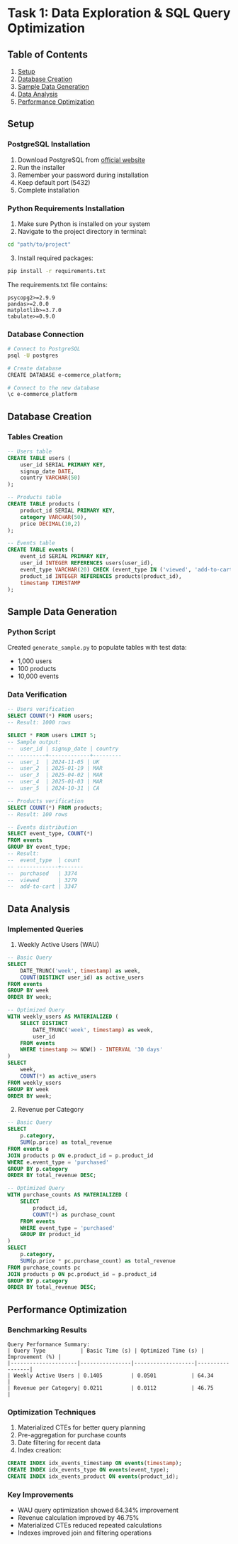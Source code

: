 # Task 1: Data Exploration & SQL Query Optimization 

## Table of Contents
1. [Setup](#setup)
2. [Database Creation](#database-creation)
3. [Sample Data Generation](#sample-data-generation)
4. [Data Analysis](#data-analysis)
5. [Performance Optimization](#performance-optimization)

## Setup

### PostgreSQL Installation
1. Download PostgreSQL from [official website](https://www.postgresql.org/download/)
2. Run the installer
3. Remember your password during installation
4. Keep default port (5432)
5. Complete installation

### Python Requirements Installation
1. Make sure Python is installed on your system
2. Navigate to the project directory in terminal:
```bash
cd "path/to/project"
```
3. Install required packages:
```bash
pip install -r requirements.txt
```

The requirements.txt file contains:
```
psycopg2>=2.9.9
pandas>=2.0.0
matplotlib>=3.7.0
tabulate>=0.9.0
```

### Database Connection
```bash
# Connect to PostgreSQL
psql -U postgres

# Create database
CREATE DATABASE e-commerce_platform;

# Connect to the new database
\c e-commerce_platform
```

## Database Creation

### Tables Creation
```sql
-- Users table
CREATE TABLE users (
    user_id SERIAL PRIMARY KEY,
    signup_date DATE,
    country VARCHAR(50)
);

-- Products table
CREATE TABLE products (
    product_id SERIAL PRIMARY KEY,
    category VARCHAR(50),
    price DECIMAL(10,2)
);

-- Events table
CREATE TABLE events (
    event_id SERIAL PRIMARY KEY,
    user_id INTEGER REFERENCES users(user_id),
    event_type VARCHAR(20) CHECK (event_type IN ('viewed', 'add-to-cart', 'purchased')),
    product_id INTEGER REFERENCES products(product_id),
    timestamp TIMESTAMP
);
```

## Sample Data Generation

### Python Script
Created `generate_sample.py` to populate tables with test data:
- 1,000 users
- 100 products
- 10,000 events

### Data Verification
```sql
-- Users verification
SELECT COUNT(*) FROM users;
-- Result: 1000 rows

SELECT * FROM users LIMIT 5;
-- Sample output:
--  user_id | signup_date | country
-- ---------+-------------+---------
--  user_1  | 2024-11-05 | UK
--  user_2  | 2025-01-19 | MAR
--  user_3  | 2025-04-02 | MAR
--  user_4  | 2025-01-03 | MAR
--  user_5  | 2024-10-31 | CA

-- Products verification
SELECT COUNT(*) FROM products;
-- Result: 100 rows

-- Events distribution
SELECT event_type, COUNT(*) 
FROM events 
GROUP BY event_type;
-- Result:
--  event_type  | count
-- -------------+-------
--  purchased   | 3374
--  viewed      | 3279
--  add-to-cart | 3347
```

## Data Analysis

### Implemented Queries

1. Weekly Active Users (WAU)
```sql
-- Basic Query
SELECT 
    DATE_TRUNC('week', timestamp) as week,
    COUNT(DISTINCT user_id) as active_users
FROM events
GROUP BY week
ORDER BY week;

-- Optimized Query
WITH weekly_users AS MATERIALIZED (
    SELECT DISTINCT
        DATE_TRUNC('week', timestamp) as week,
        user_id
    FROM events
    WHERE timestamp >= NOW() - INTERVAL '30 days'
)
SELECT 
    week,
    COUNT(*) as active_users
FROM weekly_users
GROUP BY week
ORDER BY week;
```

2. Revenue per Category
```sql
-- Basic Query
SELECT 
    p.category,
    SUM(p.price) as total_revenue
FROM events e
JOIN products p ON e.product_id = p.product_id
WHERE e.event_type = 'purchased'
GROUP BY p.category
ORDER BY total_revenue DESC;

-- Optimized Query
WITH purchase_counts AS MATERIALIZED (
    SELECT 
        product_id,
        COUNT(*) as purchase_count
    FROM events
    WHERE event_type = 'purchased'
    GROUP BY product_id
)
SELECT 
    p.category,
    SUM(p.price * pc.purchase_count) as total_revenue
FROM purchase_counts pc
JOIN products p ON pc.product_id = p.product_id
GROUP BY p.category
ORDER BY total_revenue DESC;
```

## Performance Optimization

### Benchmarking Results
```
Query Performance Summary:
| Query Type           | Basic Time (s) | Optimized Time (s) | Improvement (%) |
|---------------------|----------------|-------------------|-----------------|
| Weekly Active Users | 0.1405         | 0.0501           | 64.34          |
| Revenue per Category| 0.0211         | 0.0112           | 46.75          |
```

### Optimization Techniques
1. Materialized CTEs for better query planning
2. Pre-aggregation for purchase counts
3. Date filtering for recent data
4. Index creation:
```sql
CREATE INDEX idx_events_timestamp ON events(timestamp);
CREATE INDEX idx_events_type ON events(event_type);
CREATE INDEX idx_events_product ON events(product_id);
```

### Key Improvements
- WAU query optimization showed 64.34% improvement
- Revenue calculation improved by 46.75%
- Materialized CTEs reduced repeated calculations
- Indexes improved join and filtering operations
